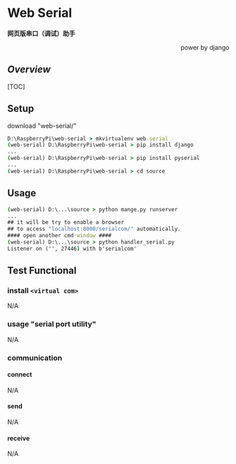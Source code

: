 # Web Serial

**网页版串口（调试）助手**

<p align="right">power by django</p>

## *Overview*

[TOC]



## Setup

download "web-serial/"

```cmd
D:\RaspberryPi\web-serial > mkvirtualenv web-serial
(web-serial) D:\RaspberryPi\web-serial > pip install django
...
(web-serial) D:\RaspberryPi\web-serial > pip install pyserial
...
(web-serial) D:\RaspberryPi\web-serial > cd source
```



## Usage

```cmd
(web-serial) D:\...\source > python mange.py runserver
...
## it will be try to enable a browser
## to access "localhost:8000/serialcom/" automatically.
#### open another cmd-window ####
(web-serial) D:\...\source > python handler_serial.py
Listener on ('', 27446) with b'serialcom'

```



## Test Functional

### install `<virtual com>`

N/A

### usage "serial port utility"

N/A

### communication

#### connect

N/A

#### send

N/A

#### receive

N/A


